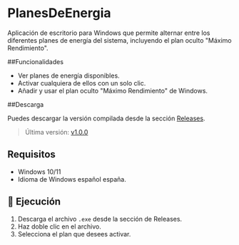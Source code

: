 # PlanesDeEnergia

Aplicación de escritorio para Windows que permite alternar entre los diferentes planes de energía del sistema, incluyendo el plan oculto "Máximo Rendimiento".

##Funcionalidades

- Ver planes de energía disponibles.
- Activar cualquiera de ellos con un solo clic.
- Añadir y usar el plan oculto "Máximo Rendimiento" de Windows.

##Descarga

Puedes descargar la versión compilada desde la sección [Releases](https://github.com/FernandoC137/PlanesDeEnergia/releases).

> Última versión: [v1.0.0](https://github.com/FernandoC137/PlanesDeEnergia/releases)

## Requisitos

- Windows 10/11
- Idioma de Windows español españa.

## 🚀 Ejecución

1. Descarga el archivo `.exe` desde la sección de Releases.
2. Haz doble clic en el archivo.
3. Selecciona el plan que desees activar.

